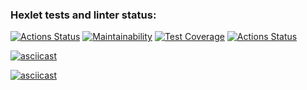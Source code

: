 ### Hexlet tests and linter status:
[![Actions Status](https://github.com/KaatiPuola/python-project-50/actions/workflows/hexlet-check.yml/badge.svg)](https://github.com/(https://github.com/KaatiPuola/python-project-50/actions)(https://github.com/KaatiPuola/python-project-50/actions)KaatiPuola/python-project-50/actions)
[![Maintainability](https://api.codeclimate.com/v1/badges/5bc1514eac681d1b4e47/maintainability)](https://codeclimate.com/github/KaatiPuola/python-project-50/maintainability)
[![Test Coverage](https://api.codeclimate.com/v1/badges/5bc1514eac681d1b4e47/test_coverage)](https://codeclimate.com/github/KaatiPuola/python-project-50/test_coverage)
[![Actions Status](https://github.com/KaatiPuola/python-project-50/actions/workflows/pyci.yml/badge.svg)](https://github.com/KaatiPuola/python-project-50/actions)

[![asciicast](https://asciinema.org/a/LwvlrLLdjlSdmBpnRLTBVImVe.svg)](https://asciinema.org/a/LwvlrLLdjlSdmBpnRLTBVImVe)

[![asciicast](https://asciinema.org/a/n7RTa4h9uXXw2hqwAMOgeFgm8.svg)](https://asciinema.org/a/n7RTa4h9uXXw2hqwAMOgeFgm8)
